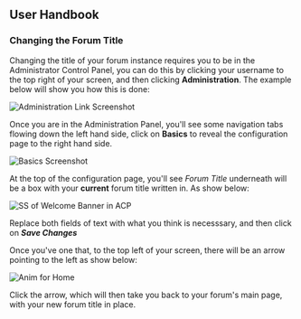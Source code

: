 ## User Handbook
### Changing the Forum Title

Changing the title of your forum instance requires you to be in the Administrator Control Panel, you can do this by clicking your username to the top right of your screen, and then clicking **Administration**. The example below will show you how this is done:

![Administration Link Screenshot](http://i.imgur.com/WZ1Zjx9.gif)

Once you are in the Administration Panel, you'll see some navigation tabs flowing down the left hand side, click on **Basics** to reveal the configuration page to the right hand side.

![Basics Screenshot](http://i.imgur.com/ZMggtZG.png)

At the top of the configuration page, you'll see _Forum Title_ underneath will be a box with your **current** forum title written in. As show below:

![SS of Welcome Banner in ACP](http://i.imgur.com/H4CNKoN.png)

Replace both fields of text with what you think is necesssary, and then click on _**Save Changes**_

Once you've one that, to the top left of your screen, there will be an arrow pointing to the left as show below:

![Anim for Home](http://i.imgur.com/5QJY4fH.gif)

Click the arrow, which will then take you back to your forum's main page, with your new forum title in place.

